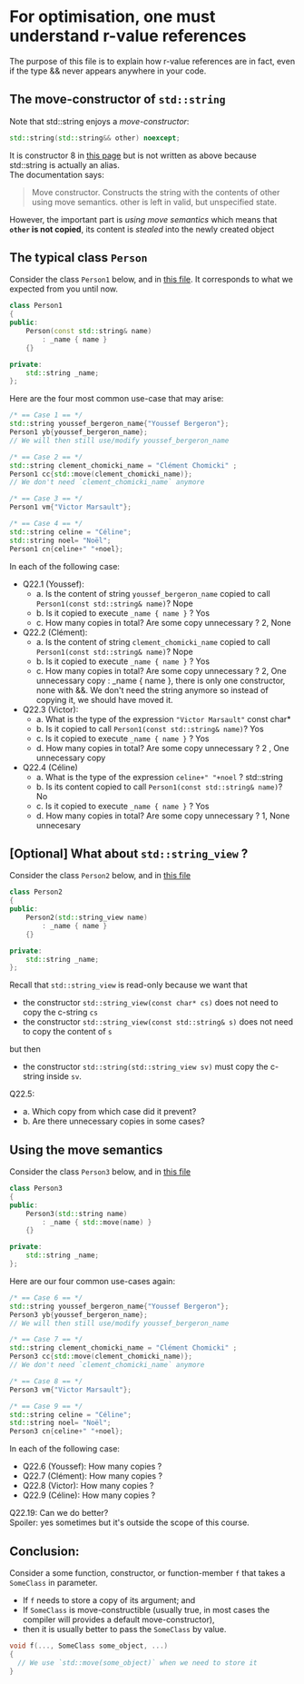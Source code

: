 For optimisation, one must understand r-value references
=========================================================

The purpose of this file is to explain how r-value references are in fact, even if the type && never
appears anywhere in your code.

The move-constructor of `std::string`
--------------------------------------

Note that std::string enjoys a *move-constructor*:
```C++
std::string(std::string&& other) noexcept;
```
It is constructor 8 in [this page](https://en.cppreference.com/w/cpp/string/basic_string/basic_string) but is not written as above because std::string is actually an alias.  
The documentation says:

> Move constructor. Constructs the string with the contents of other using 
> move semantics. other is left in valid, but unspecified state.

However, the important part is *using move semantics* which means that **`other` is not copied**, its content is *stealed* into the newly created object

The typical class `Person`
---------------------------

Consider the class `Person1` below, and in [this file](../../lib/Person1.hpp). It corresponds to what we expected from you until now.
```C++
class Person1
{
public:
    Person(const std::string& name)
        : _name { name }
    {}

private:
    std::string _name;
};
```


Here are the four most common use-case that may arise:
```C++
/* == Case 1 == */
std::string youssef_bergeron_name{"Youssef Bergeron"};
Person1 yb{youssef_bergeron_name};
// We will then still use/modify youssef_bergeron_name

/* == Case 2 == */
std::string clement_chomicki_name = "Clément Chomicki" ;
Person1 cc{std::move(clement_chomicki_name)};
// We don't need `clement_chomicki_name` anymore

/* == Case 3 == */
Person1 vm{"Victor Marsault"};

/* == Case 4 == */
std::string celine = "Céline";
std::string noel= "Noël";
Person1 cn{celine+" "+noel};
```

In each of the following case:

- Q22.1 (Youssef):
  * a. Is the content of string `youssef_bergeron_name` copied to call `Person1(const std::string& name)`? Nope
  * b. Is it copied to execute  `_name { name }` ?  Yos
  * c. How many copies in total? Are some copy unnecessary ?    2, None
- Q22.2 (Clément):
  * a. Is the content of string `clement_chomicki_name` copied to call `Person1(const std::string& name)`? Nope
  * b. Is it copied to execute  `_name { name }` ?  Yos
  * c. How many copies in total? Are some copy unnecessary ?    2, One unnecessary copy : _name { name }, there is only one constructor, none with &&. 
                                                                We don't need the string anymore so instead of copying it, we should have moved it.
- Q22.3 (Victor): 
  * a. What is the type of the expression `"Victor Marsault"`   const char*
  * b. Is it copied to call `Person1(const std::string& name)`?   Yos
  * c. Is it copied to execute  `_name { name }` ?  Yos
  * d. How many copies in total? Are some copy unnecessary ? 2 , One unnecessary copy
- Q22.4 (Céline)
  * a. What is the type of the expression `celine+" "+noel` ?   std::string
  * b. Is its content copied to call `Person1(const std::string& name)`?  No
  * c. Is it copied to execute `_name { name }` ?  Yos
  * d. How many copies in total? Are some copy unnecessary ? 1, None unnecesary


[Optional] What about `std::string_view` ?
------------------------------------------

Consider the class `Person2` below, and in [this file](../../lib/Person2.hpp)
```C++
class Person2
{
public:
    Person2(std::string_view name)
        : _name { name }
    {}

private:
    std::string _name;
};
```

Recall that `std::string_view` is read-only because we want that

- the constructor `std::string_view(const char* cs)` does not need to copy the c-string `cs`
- the constructor `std::string_view(const std::string& s)` does not need to copy the content of `s`

but then

- the constructor `std::string(std::string_view sv)` must copy the c-string inside `sv`.
 

Q22.5: 
  * a. Which copy from which case did it prevent?
  * b. Are there unnecessary copies in some cases?


Using the move semantics
------------------------

Consider the class `Person3` below, and in [this file](../../lib/Person3.hpp)
```C++
class Person3
{
public:
    Person3(std::string name)
        : _name { std::move(name) }
    {}

private:
    std::string _name;
};
```


Here are our four common use-cases again:
```C++
/* == Case 6 == */
std::string youssef_bergeron_name{"Youssef Bergeron"};
Person3 yb{youssef_bergeron_name}; 
// We will then still use/modify youssef_bergeron_name

/* == Case 7 == */
std::string clement_chomicki_name = "Clément Chomicki" ;
Person3 cc{std::move(clement_chomicki_name)};
// We don't need `clement_chomicki_name` anymore

/* == Case 8 == */
Person3 vm{"Victor Marsault"};

/* == Case 9 == */
std::string celine = "Céline";
std::string noel= "Noël";
Person3 cn{celine+" "+noel};
```

In each of the following case:

- Q22.6 (Youssef): How many copies ? 
- Q22.7 (Clément): How many copies ?
- Q22.8 (Victor): How many copies ?
- Q22.9 (Céline): How many copies ?


Q22.19: Can we do better?  
Spoiler: yes sometimes but it's outside the scope of this course.



Conclusion: 
-----------
Consider a some function, constructor, or function-member  `f` that takes a `SomeClass` in parameter.

- If `f` needs to store a copy of its argument; and
- If `SomeClass` is move-constructible (usually true, in most cases the compiler will provides a default move-constructor), 
- then it is usually better to pass the `SomeClass` by value.
```C++
void f(..., SomeClass some_object, ...)
{
  // We use `std::move(some_object)` when we need to store it
}
```